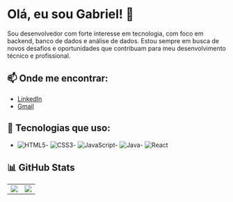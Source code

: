 # Olá, eu sou Gabriel! 👋

Sou desenvolvedor com forte interesse em tecnologia, com foco em backend, banco de dados e análise de dados. Estou sempre em busca de novos desafios e oportunidades que contribuam para meu desenvolvimento técnico e profissional.

## 📫 Onde me encontrar:

- [LinkedIn](https://www.linkedin.com/in/gabriel-dias-a3387a249/)
- [Gmail](gabrieldiassr@gmail.com)

## 🚀 Tecnologias que uso:

- ![HTML5](https://img.shields.io/badge/-HTML5-E34F26?style=flat&logo=html5&logoColor=ffffff)- ![CSS3](https://img.shields.io/badge/-CSS3-1572B6?style=flat&logo=css3&logoColor=ffffff)- ![JavaScript](https://img.shields.io/badge/-JavaScript-F7DF1E?style=flat&logo=javascript&logoColor=000000)- ![Java](https://img.shields.io/badge/-Java-007396?style=flat&logo=java&logoColor=ffffff)- ![React](https://img.shields.io/badge/-React-61DAFB?style=flat&logo=react&logoColor=000000)


## 📊 GitHub Stats

<table>
  <tr>
    <td>
      <img src="https://github-readme-stats.vercel.app/api?username=GabrielDias01&show_icons=true&theme=radical" />
    </td>
    <td>
      <img src="https://github-readme-stats.vercel.app/api/top-langs/?username=GabrielDias01&layout=compact&theme=radical&card_width=495" />
    </td>
  </tr>
</table>





